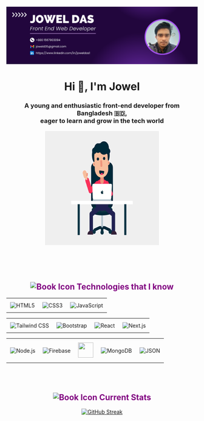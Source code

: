 ![logo](https://github.com/joweldas1/joweldas1/blob/main/Purple%20Abstract%20Graphic%20Design%20LinkedIn%20Article%20Cover%20Image.png)


<h1 align="center">Hi 👋, I'm Jowel</h1>

<h3 align="center" >A young and enthusiastic front-end developer from Bangladesh 🇧🇩, <br/> eager to learn and grow in the tech world</h3>

<p align="center">
  <img src="https://github.com/joweldas1/joweldas1/blob/main/68747470733a2f2f70687973696373677572756b756c2e66696c65732e776f726470726573732e636f6d2f323031392f30322f6368617261637465722d312e676966.gif?raw=true" width="300" height="300" />
</p>




<br/>
<br/>
<br/>

<h2 style="color:purple" align="center"><img src="https://i.ibb.co/PZ4B8d6/open-book.png" alt="Book Icon" height="25" width="25"> <span >Technologies that I know </span> </h2>


<table  align="center">
  <tr>
    <td align="center" style="padding: 10px ;">
      <img src="https://upload.wikimedia.org/wikipedia/commons/6/61/HTML5_logo_and_wordmark.svg" alt="HTML5" height="40" width="40" margin="10px">
    </td>
    <td align="center" style="padding: 10px;">
      <img src="https://upload.wikimedia.org/wikipedia/commons/d/d5/CSS3_logo_and_wordmark.svg" alt="CSS3" height="40" width="40">
    </td>
    <td align="center" style="padding: 10px;">
           <img src="https://upload.wikimedia.org/wikipedia/commons/6/6a/JavaScript-logo.png" alt="JavaScript" height="40" width="40">
    </td>
  </tr>
</table>


<table style="margin-left:auto; margin-right:auto;" align="center">
    <tr>
      <td align="center" style="padding: 10px;">
        <img src="https://cdn.worldvectorlogo.com/logos/tailwind-css-2.svg" alt="Tailwind CSS" height="40" width="40">
      </td>
      <td align="center" style="padding: 10px;">
        <img src="https://upload.wikimedia.org/wikipedia/commons/b/b2/Bootstrap_logo.svg" alt="Bootstrap" height="40" width="40">
      </td>
      <td align="center" style="padding: 10px;">
        <img src="https://upload.wikimedia.org/wikipedia/commons/a/a7/React-icon.svg" alt="React" height="40" width="40">
      </td>
      <td align="center" style="padding: 10px;">
        <img src="https://upload.wikimedia.org/wikipedia/commons/8/8e/Nextjs-logo.svg" alt="Next.js" height="40" width="40">
      </td>
    </tr>
  </table>

 <table style="margin-left:auto; margin-right:auto;" align="center">
    <tr>
      <td align="center" style="padding: 10px;">
        <img src="https://upload.wikimedia.org/wikipedia/commons/d/d9/Node.js_logo.svg" alt="Node.js" height="40" width="40">
      </td>
      <td align="center" style="padding: 10px;">
        <img src="https://firebase.google.com/downloads/brand-guidelines/SVG/logo-vertical.svg" alt="Firebase" height="40" width="40">
      </td>
      <td align="center" style="padding: 10px;">
        <img src="https://e7.pngegg.com/pngimages/477/472/png-clipart-node-js-javascript-react-logo-express-js-javascript-logo-text-trademark.png" height="40" width="40">
      </td>
      <td align="center" style="padding: 10px;">
        <img src="https://upload.wikimedia.org/wikipedia/commons/9/93/MongoDB_Logo.svg" alt="MongoDB" height="40" width="40">
      </td>
      <td align="center" style="padding: 10px;">
        <img src="https://e7.pngegg.com/pngimages/359/403/png-clipart-computer-icons-json-csv-angle-text.png" alt="JSON" height="40" width="40">
      </td>
    </tr>
  </table>

  <br/>
  <br/>
  <h2 style="color:purple" align="center"><img src="https://i.ibb.co/cv1zPFL/image.png" alt="Book Icon" height="25" width="25"> <span >Current Stats </span> </h2>

  <p align="center">
<a href="https://git.io/streak-stats"><img src="https://github-readme-streak-stats.herokuapp.com?user=joweldas1&theme=dark&border_radius=0&date_format=j%20M%5B%20Y%5D&ring=EB0000&fire=EBD226&currStreakNum=EB0000&sideNums=EBD226&currStreakLabel=EB0000&sideLabels=EBD226&dates=EBEBEB&excludeDaysLabel=EBEBEB&border=EB545400&background=EB545400&stroke=EB545400" alt="GitHub Streak" /></a>
</p>
